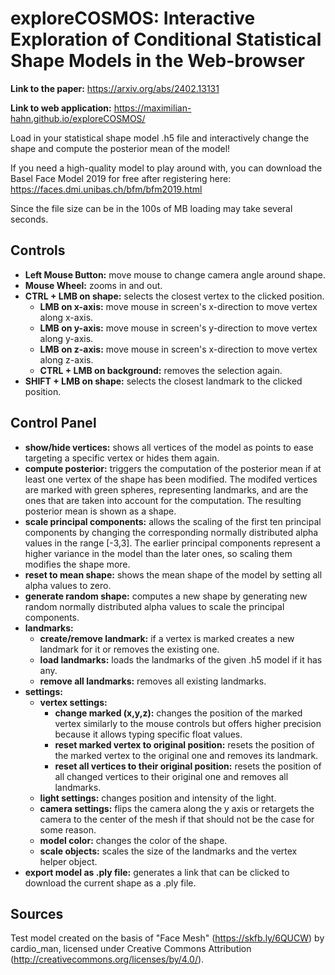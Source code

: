 # exploreCOSMOS: Interactive Exploration of Conditional Statistical Shape Models in the Web-browser

**Link to the paper:** https://arxiv.org/abs/2402.13131

**Link to web application:** https://maximilian-hahn.github.io/exploreCOSMOS/

Load in your statistical shape model .h5 file and interactively change the shape and compute the posterior mean of the model!

If you need a high-quality model to play around with, you can download the Basel Face Model 2019 for free after registering here: https://faces.dmi.unibas.ch/bfm/bfm2019.html

Since the file size can be in the 100s of MB loading may take several seconds.

## Controls

- **Left Mouse Button:** move mouse to change camera angle around shape.
- **Mouse Wheel:** zooms in and out.
- **CTRL + LMB on shape:** selects the closest vertex to the clicked position.
  - **LMB on x-axis:** move mouse in screen's x-direction to move vertex along x-axis.
  - **LMB on y-axis:** move mouse in screen's y-direction to move vertex along y-axis.
  - **LMB on z-axis:** move mouse in screen's x-direction to move vertex along z-axis.
  - **CTRL + LMB on background:** removes the selection again.
- **SHIFT + LMB on shape:** selects the closest landmark to the clicked position.

## Control Panel

- **show/hide vertices:** shows all vertices of the model as points to ease targeting a specific vertex or hides them again.
- **compute posterior:** triggers the computation of the posterior mean if at least one vertex of the shape has been modified. The modifed vertices are marked with green spheres, representing landmarks, and are the ones that are taken into account for the computation. The resulting posterior mean is shown as a shape.
- **scale principal components:** allows the scaling of the first ten principal components by changing the corresponding normally distributed alpha values in the range [-3,3]. The earlier principal components represent a higher variance in the model than the later ones, so scaling them modifies the shape more.
- **reset to mean shape:** shows the mean shape of the model by setting all alpha values to zero.
- **generate random shape:** computes a new shape by generating new random normally distributed alpha values to scale the principal components.
- **landmarks:**
  - **create/remove landmark:** if a vertex is marked creates a new landmark for it or removes the existing one.
  - **load landmarks:** loads the landmarks of the given .h5 model if it has any.
  - **remove all landmarks:** removes all existing landmarks.
- **settings:**
  - **vertex settings:**
    - **change marked (x,y,z):** changes the position of the marked vertex similarly to the mouse controls but offers higher precision because it allows typing specific float values.
    - **reset marked vertex to original position:** resets the position of the marked vertex to the original one and removes its landmark.
    - **reset all vertices to their original position:** resets the position of all changed vertices to their original one and removes all landmarks.
  - **light settings:** changes position and intensity of the light.
  - **camera settings:** flips the camera along the y axis or retargets the camera to the center of the mesh if that should not be the case for some reason.
  - **model color:** changes the color of the shape.
  - **scale objects:** scales the size of the landmarks and the vertex helper object.
- **export model as .ply file:** generates a link that can be clicked to download the current shape as a .ply file.

## Sources

Test model created on the basis of "Face Mesh" (https://skfb.ly/6QUCW) by cardio_man, licensed under Creative Commons
Attribution (http://creativecommons.org/licenses/by/4.0/).
